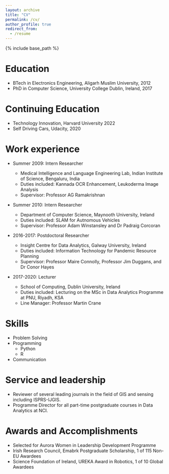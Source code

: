 ```yaml
---
layout: archive
title: "CV"
permalink: /cv/
author_profile: true
redirect_from:
  - /resume
---
```


{% include base_path %}

Education
======
* BTech in Electronics Engineering, Aligarh Muslim University, 2012
* PhD in Computer Science, University College Dublin, Ireland, 2017

Continuing Education
======
* Technology Innovation, Harvard University 2022
* Self Driving Cars, Udacity, 2020

Work experience
======
* Summer 2009: Intern Researcher
  * Medical Intelligence and Language Engineering Lab, Indian Institute of Science, Bengaluru, India
  * Duties included: Kannada OCR Enhancement, Leukoderma Image Analysis
  * Supervisor: Professor AG Ramakrishnan

* Summer 2010: Intern Researcher 
  * Department of Computer Science, Maynooth University, Ireland
  * Duties included: SLAM for Autnomous Vehicles
  * Supervisor: Professor Adam Winstansley and Dr Padraig Corcoran

* 2016-2017: Postdoctoral Researcher 
  * Insight Centre for Data Analytics, Galway University, Ireland
  * Duties included: Information Technology for Pandemic Resource Planning
  * Supervisor: Professor Maire Connolly, Professor Jim Duggans, and Dr Conor Hayes

* 2017-2020: Lecturer 
  * School of Computing, Dublin University, Ireland
  * Duties included: Lecturing on the MSc in Data Analytics Programme at PNU, Riyadh, KSA
  * Line Manager: Professor Martin Crane

Skills
======
* Problem Solving
* Programming
  * Python
  * R
* Communication
  
Service and leadership
======
* Reviewer of several leading journals in the field of GIS and sensing including ISPRS-IJGIS.
* Programme Director for all part-time postgraduate courses in Data Analytics at NCI. 

Awards and Accomplishments
======
* Selected for Aurora Women in Leadership Development Programme 
* Irish Research Council, Emabrk Postgraduate Scholarship, 1 of 115 Non-EU Awardees
* Science Foundation of Ireland, UREKA Award in Robotics, 1 of 10 Global Awardees
  
